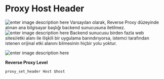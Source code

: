 ﻿# Proxy Host Header
![enter image description here](https://i.hizliresim.com/fwezz7l.png)
Varsayılan olarak, Reverse Proxy düzeyinde alınan ana bilgisayar başlığı backend sunucusuna iletilmez.
![enter image description here](https://i.hizliresim.com/lh5f987.png)
Backend sunucusu birden fazla web sitesi/etki alanı ile ilişkili bir uygulama barındırıyorsa, istemci tarafından istenen orijinal etki alanını bilmesinin hiçbir yolu yoktur.

![enter image description here](https://i.hizliresim.com/azbcob2.png)

**Reverse Proxy Level**

`proxy_set_header Host $host`
